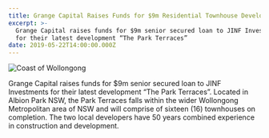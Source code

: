 ```yaml
---
title: Grange Capital Raises Funds for $9m Residential Townhouse Development
excerpt: >-
  Grange Capital raises funds for $9m senior secured loan to JINF Investments
  for their latest development “The Park Terraces”
date: 2019-05-22T14:00:00.000Z
---
```

![Coast of Wollongong](/uploads/wollongong.jpg)

Grange Capital raises funds for $9m senior secured loan to JINF Investments for their latest development “The Park Terraces”. Located in Albion Park NSW, the Park Terraces falls within the wider Wollongong Metropolitan area of NSW and will comprise of sixteen (16) townhouses on completion. The two local developers have 50 years combined experience in construction and development.
